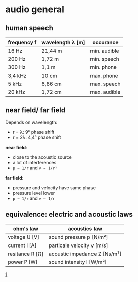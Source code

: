
# audio general

## human speech
| frequency f | wavelength λ [m] | occurance |
| - | - | - |
| 16 Hz   | 21,44 m | min. audible |
| 200 Hz  |  1,72 m | min. speech |
| 300 Hz  |  1,1 m  | min. phone |
| 3,4 kHz |  10 cm  | max. phone |
| 5 kHz   | 6,86 cm | max. speech |
| 20 kHz  | 1,72 cm | max. audible |

## near field/ far field
Depends on wavelength:
- r = λ: 9° phase shift
- r = 2λ: 4,4° phase shift

**near field**:  
- close to the acoustic source
- a lot of interferences
- `p ~ 1/r` and `v ~ 1/r²`

**far field**:  
- pressure and velocity have same phase
- pressure level lower
- `p ~ 1/r` and `v ~ 1/r`

## equivalence: electric and acoustic laws
| ohm's law | acoustics law |
| - | - |
| voltage U [V]   | sound pressure p [N/m²] |
| current I [A]   | particale velocity v [m/s] |
| resitance R [Ω] | acoustic impedance Z [Ns/m³] |
| power P [W]     | sound intensity I [W/m²] |

[1](https://sengpielaudio.com/Rechner-ak-ohm.htm)